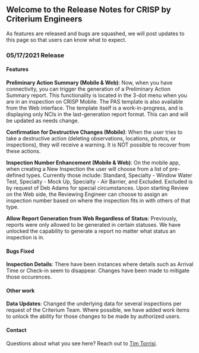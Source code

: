 ## Welcome to the Release Notes for CRISP by Criterium Engineers

As features are released and bugs are squashed, we will post updates to this page so that users can know what to expect.

### 05/17/2021 Release

#### Features
**Preliminary Action Summary (Mobile & Web)**: Now, when you have connectivity, you can trigger the generation of a Preliminary Action Summary report. This functionality is located in the 3-dot menu when you are in an inspection on CRISP Mobile. The PAS template is also available from the Web interface. The template itself is a work-in-progress, and is displaying only NCIs in the last-generation report format. This can and will be updated as needs change.

**Confirmation for Destructive Changes (Mobile)**: When the user tries to take a destructive action (deleting observations, locations, photos, or inspections), they will receive a warning. It is NOT possible to recover from these actions.

**Inspection Number Enhancement (Mobile & Web)**: On the mobile app, when creating a New Inspection the user will choose from a list of pre-defined types. Currently those include: Standard, Specialty - Window Water Test, Specialty - Mock Up, Specialty - Air Barrier, and Excluded. Excluded is by request of Deb Adams for special circumstances. Upon starting Review on the Web side, the Reviewing Engineer can choose to assign an inspection number based on where the inspection fits in with others of that type.

**Allow Report Generation from Web Regardless of Status**: Previously, reports were only allowed to be generated in certain statuses. We have unlocked the capability to generate a report no matter what status an inspection is in.

#### Bugs Fixed
**Inspection Details**: There have been instances where details such as Arrival Time or Check-in seem to disappear. Changes have been made to mitigate those occurences.

#### Other work
**Data Updates**: Changed the underlying data for several inspections per request of the Criterium Team. Where possible, we have added work items to unlock the ability for those changes to be made by authorized users.

#### Contact

Questions about what you see here? Reach out to [Tim Torrisi](mailto:tim@clovehitchmanagement.com).
